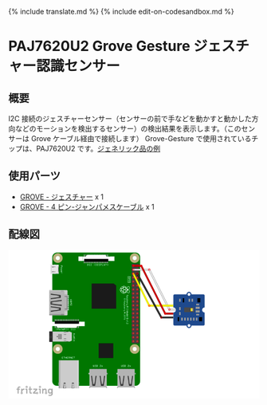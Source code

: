 {% include translate.md %}
{% include edit-on-codesandbox.md %}

# PAJ7620U2 Grove Gesture ジェスチャー認識センサー

## 概要

I2C 接続のジェスチャーセンサー（センサーの前で手などを動かすと動かした方向などのモーションを検出するセンサー）の検出結果を表示します。（このセンサーは Grove ケーブル経由で接続します）
Grove-Gesture で使用されているチップは、PAJ7620U2 です。[ジェネリック品の例](https://www.amazon.co.jp/s?k=PAJ7620U2)

## 使用パーツ

- [GROVE - ジェスチャー](https://www.switch-science.com/catalog/2645/) x 1
- [GROVE - 4 ピン-ジャンパメスケーブル](https://www.switch-science.com/catalog/1048/) x 1

## 配線図

![配線図](schematic.png)
